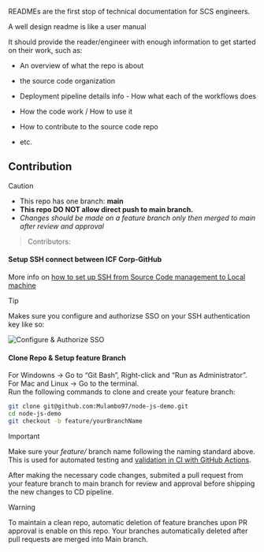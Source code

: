 READMEs are the first stop of technical documentation for SCS engineers. 

A well design readme is like a user manual

It should provide the reader/engineer with enough information to get started on their work, such as:

* An overview of what the repo is about

* the source code organization

* Deployment pipeline details info - How what each of the workflows does 

* How the code work / How to use it

* How to contribute to the source code repo

* etc.

## Contribution <a id="contribution"></a>

> [!CAUTION]
> * This repo has one branch: **main**
> * **This repo DO NOT allow direct push to main branch.**
> * *Changes should be made on a feature branch only then merged to main after review and approval*

> Contributors:

<!-- readme: contributors -start -->

<!-- readme: contributors -end -->

#### Setup SSH connect between ICF Corp-GitHub

More info on [how to set up SSH from Source Code management to Local machine](https://medium.com/p/d805bb2ed28b)

> [!TIP]
> Makes sure you configure and authorizse SSO on your SSH authentication key like so:

![Configure & Authorize SSO](./images/configureSSO.gif)

#### Clone Repo & Setup feature Branch

For Windowns → Go to “Git Bash”, Right-click and “Run as Administrator”.<br> 
For Mac and Linux → Go to the terminal.<br>
Run the following commands to clone and create your feature branch:

```bash
git clone git@github.com:Mulambo97/node-js-demo.git
cd node-js-demo
git checkout -b feature/yourBranchName
```

> [!IMPORTANT]  
> Make sure your *feature/* branch name following the naming standard above. 
> This is used for automated testing and [validation in CI with GitHub Actions](https://github.com/michael-neis/node-js-demo/actions).

After making the necessary code changes, submited a pull request from your feature branch 
to main branch for review and approval before shipping the new changes to CD pipeline.

> [!WARNING]  
> To maintain a clean repo, automatic deletion of feature branches upon PR approval is enable on this repo. 
> Your branches automatically deleted after pull requests are merged into Main branch.
